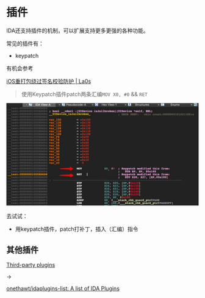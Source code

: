 # 插件

IDA还支持插件的机制，可以扩展支持更多更强的各种功能。

常见的插件有：

* keypatch

有机会参考

[iOS重打包绕过签名校验防护 | La0s](https://la0s.github.io/2019/03/21/iOS_Resign/)

> 使用Keypatch插件patch两条汇编`MOV X0, #0` && `RET`

![Ida_plugin_keypatch_insert](../assets/img/Ida_plugin_keypatch_insert.jpg)

去试试：

* 用keypatch插件，patch打补丁，插入（汇编）指令

## 其他插件

[Third-party plugins](https://hex-rays.com/products/decompiler/manual/third_party.shtml)

->

[onethawt/idaplugins-list: A list of IDA Plugins](https://github.com/onethawt/idaplugins-list)
